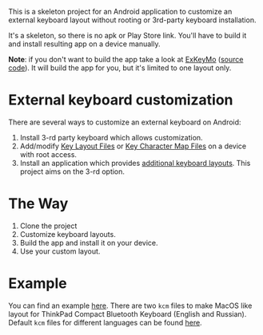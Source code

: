 This is a skeleton project for an Android application to customize an external keyboard layout without rooting or 3rd-party keyboard installation.

It's a skeleton, so there is no apk or Play Store link. You'll have to build it and install resulting app on a device manually.

**Note**: if you don't want to build the app take a look at [ExKeyMo](https://exkeymo.herokuapp.com/) ([source code](https://github.com/ris58h/exkeymo-web)). It will build the app for you, but it's limited to one layout only.

# External keyboard customization
There are several ways to customize an external keyboard on Android:
1. Install 3-rd party keyboard which allows customization.
2. Add/modify [Key Layout Files](https://source.android.com/devices/input/key-layout-files) or [Key Character Map Files](https://source.android.com/devices/input/key-character-map-files) on a device with root access.
3. Install an application which provides [additional keyboard layouts](https://developer.android.com/reference/android/hardware/input/InputManager#ACTION_QUERY_KEYBOARD_LAYOUTS).
This project aims on the 3-rd option.

# The Way
1. Clone the project
2. Customize keyboard layouts.
3. Build the app and install it on your device.
4. Use your custom layout.

# Example
You can find an example [here](https://github.com/ris58h/custom-keyboard-layout/tree/Vendor_17ef_Product_6048/app/src/main/res/raw). There are two ```kcm``` files to make MacOS like layout for ThinkPad Compact Bluetooth Keyboard (English and Russian). Default ```kcm``` files for different languages can be found [here](https://android.googlesource.com/platform/frameworks/base/+/master/packages/InputDevices/res/raw).

